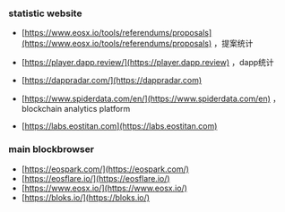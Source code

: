 ### statistic website

* [https://www.eosx.io/tools/referendums/proposals](https://www.eosx.io/tools/referendums/proposals)   ，提案统计

* [https://player.dapp.review/](https://player.dapp.review)     ，dapp统计
* [https://dappradar.com/](https://dappradar.com)


* [https://www.spiderdata.com/en/](https://www.spiderdata.com/en)  ， blockchain analytics platform

* [https://labs.eostitan.com](https://labs.eostitan.com) 




### main blockbrowser

* [https://eospark.com/](https://eospark.com/)
* [https://eosflare.io/](https://eosflare.io/)
* [https://www.eosx.io/](https://www.eosx.io/)
* [https://bloks.io/](https://bloks.io/)
